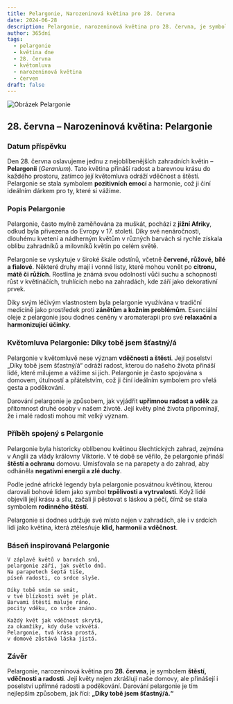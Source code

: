 ```yaml
---
title: Pelargonie, Narozeninová květina pro 28. června
date: 2024-06-28
description: Pelargonie, narozeninová květina pro 28. června, je symbolem Díky tobě jsem šťastný/á. Objevte její jedinečný význam, fascinující příběhy a poezii, která oslavuje její krásu.
author: 365dní
tags:
  - pelargonie
  - květina dne
  - 28. června
  - květomluva
  - narozeninová květina
  - červen
draft: false
---
```


![Obrázek Pelargonie](https://cdn.pixabay.com/photo/2020/06/02/10/21/flowers-5250327_1280.jpg#center)

## 28. června – Narozeninová květina: Pelargonie

### Datum příspěvku

Den 28. června oslavujeme jednu z nejoblíbenějších zahradních květin – **Pelargonii** (_Geranium_). Tato květina přináší radost a barevnou krásu do každého prostoru, zatímco její květomluva odráží vděčnost a štěstí. Pelargonie se stala symbolem **pozitivních emocí** a harmonie, což ji činí ideálním dárkem pro ty, které si vážíme.

### Popis Pelargonie

Pelargonie, často mylně zaměňována za muškát, pochází z **jižní Afriky**, odkud byla přivezena do Evropy v 17. století. Díky své nenáročnosti, dlouhému kvetení a nádherným květům v různých barvách si rychle získala oblibu zahradníků a milovníků květin po celém světě.

Pelargonie se vyskytuje v široké škále odstínů, včetně **červené, růžové, bílé a fialové**. Některé druhy mají i vonné listy, které mohou vonět po **citronu, mátě či růžích**. Rostlina je známá svou odolností vůči suchu a schopností růst v květináčích, truhlících nebo na zahradách, kde září jako dekorativní prvek.

Díky svým léčivým vlastnostem byla pelargonie využívána v tradiční medicíně jako prostředek proti **zánětům a kožním problémům**. Esenciální oleje z pelargonie jsou dodnes ceněny v aromaterapii pro své **relaxační a harmonizující účinky**.

### Květomluva Pelargonie: Díky tobě jsem šťastný/á

Pelargonie v květomluvě nese význam **vděčnosti a štěstí**. Její poselství „Díky tobě jsem šťastný/á“ odráží radost, kterou do našeho života přináší lidé, které milujeme a vážíme si jich. Pelargonie je často spojována s domovem, útulností a přátelstvím, což ji činí ideálním symbolem pro vřelá gesta a poděkování.

Darování pelargonie je způsobem, jak vyjádřit **upřímnou radost a vděk** za přítomnost druhé osoby v našem životě. Její květy plné života připomínají, že i malé radosti mohou mít velký význam.

### Příběh spojený s Pelargonie

Pelargonie byla historicky oblíbenou květinou šlechtických zahrad, zejména v Anglii za vlády královny Viktorie. V té době se věřilo, že pelargonie přináší **štěstí a ochranu** domovu. Umisťovala se na parapety a do zahrad, aby odháněla **negativní energii a zlé duchy**.

Podle jedné africké legendy byla pelargonie posvátnou květinou, kterou darovali bohové lidem jako symbol **trpělivosti a vytrvalosti**. Když lidé objevili její krásu a sílu, začali ji pěstovat s láskou a péčí, čímž se stala symbolem **rodinného štěstí**.

Pelargonie si dodnes udržuje své místo nejen v zahradách, ale i v srdcích lidí jako květina, která ztělesňuje **klid, harmonii a vděčnost**.

### Báseň inspirovaná Pelargonie

```
V záplavě květů v barvách snů,  
pelargonie září, jak světlo dnů.  
Na parapetech šeptá tiše,  
píseň radosti, co srdce slyše.  

Díky tobě smím se smát,  
v tvé blízkosti svět je plát.  
Barvami štěstí maluje ráno,  
pocity vděku, co srdce znáno.  

Každý květ jak vděčnost skrytá,  
za okamžiky, kdy duše vzkvétá.  
Pelargonie, tvá krása prostá,  
v domově zůstává láska jistá.  
```

### Závěr

Pelargonie, narozeninová květina pro **28. června**, je symbolem **štěstí, vděčnosti a radosti**. Její květy nejen zkrášlují naše domovy, ale přinášejí i poselství upřímné radosti a poděkování. Darování pelargonie je tím nejlepším způsobem, jak říci: **„Díky tobě jsem šťastný/á.“**